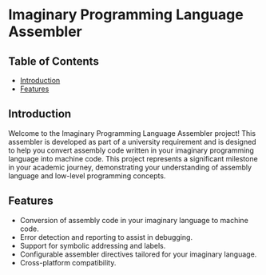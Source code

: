 # Imaginary Programming Language Assembler

## Table of Contents
- [Introduction](#introduction)
- [Features](#features)

## Introduction

Welcome to the Imaginary Programming Language Assembler project! This assembler is developed as part of a university requirement and is designed to help you convert assembly code written in your imaginary programming language into machine code. This project represents a significant milestone in your academic journey, demonstrating your understanding of assembly language and low-level programming concepts.

## Features

- Conversion of assembly code in your imaginary language to machine code.
- Error detection and reporting to assist in debugging.
- Support for symbolic addressing and labels.
- Configurable assembler directives tailored for your imaginary language.
- Cross-platform compatibility.
